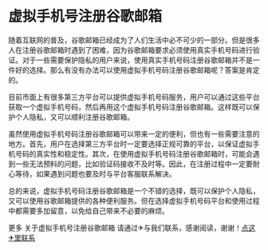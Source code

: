 # 虚拟手机号注册谷歌邮箱

随着互联网的普及，谷歌邮箱已经成为了人们生活中必不可少的一部分。但是很多人在注册谷歌邮箱时遇到了困难，因为谷歌邮箱要求必须使用真实手机号码进行验证。对于一些需要保护隐私的用户来说，使用真实手机号码注册谷歌邮箱并不是一件好的选择。那么有没有办法可以使用虚拟手机号码注册谷歌邮箱呢？答案是肯定的。

目前市面上有很多第三方平台可以提供虚拟手机号码服务，用户可以通过这些平台获取一个虚拟手机号码，然后再用这个虚拟手机号码注册谷歌邮箱。这样既可以保护个人隐私，又可以顺利注册谷歌邮箱。

虽然使用虚拟手机号码注册谷歌邮箱可以带来一定的便利，但也有一些需要注意的地方。首先，用户在选择第三方平台时一定要选择正规可靠的平台，以保证虚拟手机号码的真实性和稳定性。其次，在使用虚拟手机号码注册谷歌邮箱时，可能会遇到一些无法预料的问题，比如验证码接收不及时等。因此，在注册过程中一定要耐心等待，如果遇到问题也要及时与平台客服联系解决。

总的来说，虚拟手机号码注册谷歌邮箱是一个不错的选择，既可以保护个人隐私，又可以使用谷歌邮箱提供的各种便利服务。但在选择虚拟手机号码平台和使用过程中都需要多加留意，以免给自己带来不必要的麻烦。

更多 关于虚拟手机号注册谷歌邮箱 请通过✈与我们联系，感谢阅读，谢谢！[点这✈里联系](https://w.k02.cc)